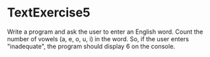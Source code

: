 # TextExercise5
Write a program and ask the user to enter an English word. Count the number of vowels (a, e, o, u, i) in the word. So, if the user enters "inadequate", the program should display 6 on the console.
